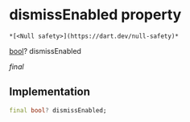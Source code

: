 


# dismissEnabled property




    *[<Null safety>](https://dart.dev/null-safety)*


[bool](https://api.flutter.dev/flutter/dart-core/bool-class.html)? dismissEnabled
  
_final_






## Implementation

```dart
final bool? dismissEnabled;


```







